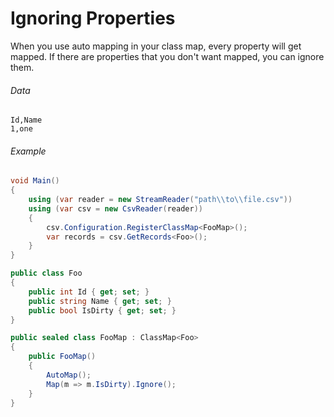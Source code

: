 # Ignoring Properties

When you use auto mapping in your class map, every property will get mapped. If there are properties that you don't want mapped, you can ignore them.

###### Data

```
Id,Name
1,one
```

###### Example

```cs
void Main()
{       
    using (var reader = new StreamReader("path\\to\\file.csv"))
    using (var csv = new CsvReader(reader))
    {
        csv.Configuration.RegisterClassMap<FooMap>();
        var records = csv.GetRecords<Foo>();
    }
}

public class Foo
{
    public int Id { get; set; }
    public string Name { get; set; }
    public bool IsDirty { get; set; }
}

public sealed class FooMap : ClassMap<Foo>
{
    public FooMap()
    {
        AutoMap();
        Map(m => m.IsDirty).Ignore();
    }
}
```

<br />
